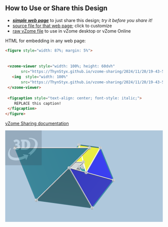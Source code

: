 
## How to Use or Share this Design

 - [***simple web page***](<https://ThynStyx.github.io/vzome-sharing/2024/11/20/19-43-54-Scotts-Nautilus-B/>) to just share this design; *try it before you share it!*
 - [source file for that web page](<https://github.com/ThynStyx/vzome-sharing/edit/main/2024/11/20/19-43-54-Scotts-Nautilus-B/index.md>); click to customize
 - [raw vZome file](<https://raw.githubusercontent.com/ThynStyx/vzome-sharing/main/2024/11/20/19-43-54-Scotts-Nautilus-B/Scotts-Nautilus-B.vZome>) to use in vZome desktop or vZome Online
 
 HTML for embedding in any web page:
 ```html
<figure style="width: 87%; margin: 5%">
  
  
  <vzome-viewer style="width: 100%; height: 60dvh" 
        src="https://ThynStyx.github.io/vzome-sharing/2024/11/20/19-43-54-Scotts-Nautilus-B/Scotts-Nautilus-B.vZome" >
    <img  style="width: 100%"
        src="https://ThynStyx.github.io/vzome-sharing/2024/11/20/19-43-54-Scotts-Nautilus-B/Scotts-Nautilus-B.png" >
  </vzome-viewer>

  <figcaption style="text-align: center; font-style: italic;">
     REPLACE this caption!
  </figcaption>
</figure>

 ```

[vZome Sharing documentation](https://vzome.github.io/vzome/sharing.html#how-it-works)

![Image](<Scotts-Nautilus-B.png>)

